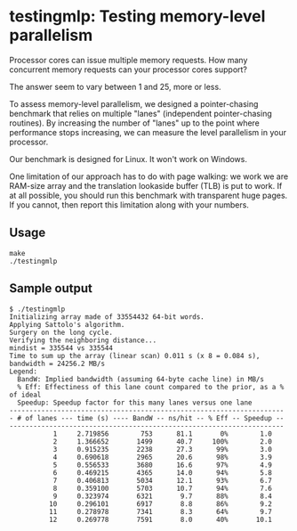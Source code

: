 # testingmlp: Testing memory-level parallelism

Processor cores can issue multiple memory requests. How many concurrent memory requests can your processor cores support?

The answer seem to vary between 1 and 25, more or less. 

To assess memory-level parallelism, we designed a pointer-chasing benchmark that relies on multiple "lanes" (independent pointer-chasing routines). By increasing the number of "lanes" up to the point where performance stops increasing, we can measure the level parallelism in your processor.

Our benchmark is designed for Linux. It won't work on Windows.

One limitation of our approach has to do with page walking: we work we are RAM-size array and the translation lookaside buffer (TLB) is put to work. If at all possible, you should run this benchmark with transparent huge pages. If you cannot, then report this limitation along with your numbers.




## Usage

```
make
./testingmlp
```


## Sample output

```
$ ./testingmlp
Initializing array made of 33554432 64-bit words.
Applying Sattolo's algorithm.
Surgery on the long cycle.
Verifying the neighboring distance...
mindist = 335544 vs 335544
Time to sum up the array (linear scan) 0.011 s (x 8 = 0.084 s), bandwidth = 24256.2 MB/s
Legend:
  BandW: Implied bandwidth (assuming 64-byte cache line) in MB/s
  % Eff: Effectiness of this lane count compared to the prior, as a % of ideal
  Speedup: Speedup factor for this many lanes versus one lane
---------------------------------------------------------------------
- # of lanes --- time (s) ---- BandW -- ns/hit -- % Eff -- Speedup --
---------------------------------------------------------------------
           1     2.719856        753      81.1       0%        1.0
           2     1.366652       1499      40.7     100%        2.0
           3     0.915235       2238      27.3      99%        3.0
           4     0.690618       2965      20.6      98%        3.9
           5     0.556533       3680      16.6      97%        4.9
           6     0.469215       4365      14.0      94%        5.8
           7     0.406813       5034      12.1      93%        6.7
           8     0.359100       5703      10.7      94%        7.6
           9     0.323974       6321       9.7      88%        8.4
          10     0.296101       6917       8.8      86%        9.2
          11     0.278978       7341       8.3      64%        9.7
          12     0.269778       7591       8.0      40%       10.1
```
